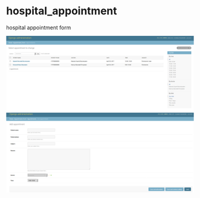 # hospital_appointment
hospital appointment form

![report](./doc/img/report.png)
![form](./doc/img/form.png)